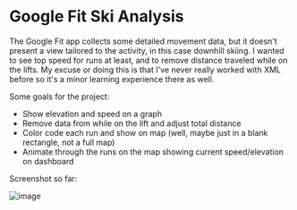 # Google Fit Ski Analysis

The Google Fit app collects some detailed movement data, but it doesn't present a view tailored to the activity, in this case downhill skiing.  I wanted to see top speed for runs at least, and to remove distance traveled while on the lifts. My excuse or doing this is that I've never really worked with XML before so it's a minor learning experience there as well.

Some goals for the project:
* Show elevation and speed on a graph
* Remove data from while on the lift and adjust total distance
* Color code each run and show on map (well, maybe just in a blank rectangle, not a full map)
* Animate through the runs on the map showing current speed/elevation on dashboard

Screenshot so far:

![image](https://user-images.githubusercontent.com/18042240/114284424-a7299900-9a04-11eb-9b41-1b98ad724c79.png)
